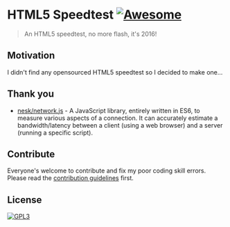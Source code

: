 # HTML5 Speedtest [![Awesome](https://cdn.rawgit.com/sindresorhus/awesome/d7305f38d29fed78fa85652e3a63e154dd8e8829/media/badge.svg)](https://github.com/enryIT/html5_speedtest)
> An HTML5 speedtest, no more flash, it's 2016!

## Motivation
I didn't find any opensourced HTML5 speedtest so I decided to make one...

## Thank you
- [nesk/network.js](https://github.com/nesk/network.js) - A JavaScript library, entirely written in ES6, to measure various aspects of a connection. It can accurately estimate a bandwidth/latency between a client (using a web browser) and a server (running a specific script).

## Contribute

Everyone's welcome to contribute and fix my poor coding skill errors.
Please read the [contribution guidelines](contributing.md) first.

## License

[![GPL3](http://www.gnu.org/graphics/gplv3-127x51.png)](http://www.gnu.org/graphics/gplv3-127x51.png)
